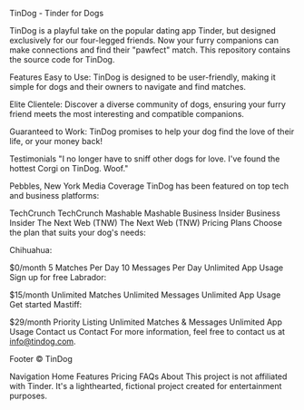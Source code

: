 TinDog - Tinder for Dogs

TinDog is a playful take on the popular dating app Tinder, but designed exclusively for our four-legged friends. Now your furry companions can make connections and find their "pawfect" match. This repository contains the source code for TinDog.

Features
Easy to Use: TinDog is designed to be user-friendly, making it simple for dogs and their owners to navigate and find matches.

Elite Clientele: Discover a diverse community of dogs, ensuring your furry friend meets the most interesting and compatible companions.

Guaranteed to Work: TinDog promises to help your dog find the love of their life, or your money back!

Testimonials
"I no longer have to sniff other dogs for love. I've found the hottest Corgi on TinDog. Woof."

Pebbles, New York
Media Coverage
TinDog has been featured on top tech and business platforms:

TechCrunch TechCrunch
Mashable Mashable
Business Insider Business Insider
The Next Web (TNW) The Next Web (TNW)
Pricing Plans
Choose the plan that suits your dog's needs:

Chihuahua:

$0/month
5 Matches Per Day
10 Messages Per Day
Unlimited App Usage
Sign up for free
Labrador:

$15/month
Unlimited Matches
Unlimited Messages
Unlimited App Usage
Get started
Mastiff:

$29/month
Priority Listing
Unlimited Matches & Messages
Unlimited App Usage
Contact us
Contact
For more information, feel free to contact us at info@tindog.com.

Footer
© TinDog

Navigation
Home
Features
Pricing
FAQs
About
This project is not affiliated with Tinder. It's a lighthearted, fictional project created for entertainment purposes.
